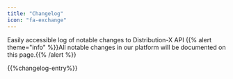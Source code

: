 ```yaml
---
title: "Changelog"
icon: "fa-exchange"
---
```


Easily accessible log of notable changes to Distribution-X API
{{% alert theme="info" %}}All notable changes in our platform will be documented on this page.{{% /alert %}}

{{%changelog-entry%}}